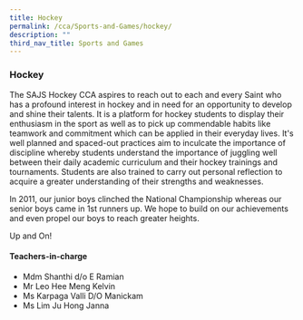```yaml
---
title: Hockey
permalink: /cca/Sports-and-Games/hockey/
description: ""
third_nav_title: Sports and Games
---
```

### Hockey

The SAJS Hockey CCA aspires to reach out to each and every Saint who has a profound interest in hockey and in need for an opportunity to develop and shine their talents. It is a platform for hockey students to display their enthusiasm in the sport as well as to pick up commendable habits like teamwork and commitment which can be applied in their everyday lives. It's well planned and spaced-out practices aim to inculcate the importance of discipline whereby students understand the importance of juggling well between their daily academic curriculum and their hockey trainings and tournaments. Students are also trained to carry out personal reflection to acquire a greater understanding of their strengths and weaknesses.

In 2011, our junior boys clinched the National Championship whereas our senior boys came in 1st runners up. We hope to build on our achievements and even propel our boys to reach greater heights.

Up and On!

#### Teachers-in-charge

*   Mdm Shanthi d/o E Ramian 
*   Mr Leo Hee Meng Kelvin
*   Ms Karpaga Valli D/O Manickam
*   Ms Lim Ju Hong Janna

